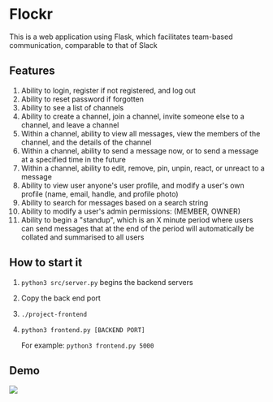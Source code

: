 # Flockr

This is a web application using Flask, which facilitates team-based communication, comparable to that of Slack

## Features

1. Ability to login, register if not registered, and log out
2. Ability to reset password if forgotten
3. Ability to see a list of channels
4. Ability to create a channel, join a channel, invite someone else to a channel, and leave a channel
5. Within a channel, ability to view all messages, view the members of the channel, and the details of the channel
6. Within a channel, ability to send a message now, or to send a message at a specified time in the future
7. Within a channel, ability to edit, remove, pin, unpin, react, or unreact to a message
8. Ability to view user anyone's user profile, and modify a user's own profile (name, email, handle, and profile photo)
9. Ability to search for messages based on a search string
10. Ability to modify a user's admin permissions: (MEMBER, OWNER)
11. Ability to begin a "standup", which is an X minute period where users can send messages that at the end of the period will automatically be collated and summarised to all users

## How to start it

1. ```python3 src/server.py``` begins the backend servers

2. Copy the back end port

3. ```./project-frontend```

4. ```python3 frontend.py [BACKEND PORT]```

   For example: ```python3 frontend.py 5000```

## Demo

[![](http://img.youtube.com/vi/GLAlBz1QbFs/0.jpg)](http://www.youtube.com/watch?v=GLAlBz1QbFs "Flockr Web Application Demo")
